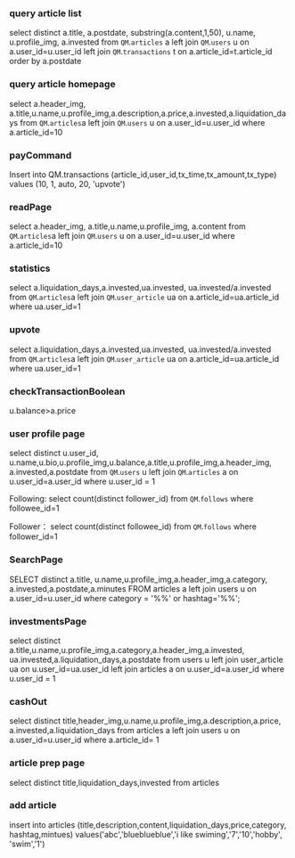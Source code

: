 ### query article list
select distinct a.title, a.postdate, substring(a.content,1,50), u.name, u.profile_img, a.invested
from `QM`.`articles` a left join `QM`.`users` u on a.user_id=u.user_id
left join `QM`.`transactions` t on a.article_id=t.article_id
order by a.postdate

### query article homepage
select a.header_img, a.title,u.name,u.profile_img,a.description,a.price,a.invested,a.liquidation_days
from `QM`.`articles`a left join  `QM`.`users` u on a.user_id=u.user_id
where a.article_id=10

### payCommand


Insert into QM.transactions (article_id,user_id,tx_time,tx_amount,tx_type)
values (10, 1, auto, 20, 'upvote')

### readPage

select a.header_img, a.title,u.name,u.profile_img, a.content
from `QM`.`articles`a left join  `QM`.`users` u on a.user_id=u.user_id
where a.article_id=10

### statistics

select a.liquidation_days,a.invested,ua.invested, ua.invested/a.invested
from `QM`.`articles`a left join  `QM`.`user_article` ua on a.article_id=ua.article_id
where ua.user_id=1


### upvote

select a.liquidation_days,a.invested,ua.invested, ua.invested/a.invested
from `QM`.`articles`a left join  `QM`.`user_article` ua on a.article_id=ua.article_id
where ua.user_id=1

### checkTransactionBoolean

u.balance>a.price 

### user profile page

select distinct
u.user_id, u.name,u.bio,u.profile_img,u.balance,a.title,u.profile_img,a.header_img,
a.invested,a.postdate
from `QM`.`users` u left join `QM`.`articles` a on u.user_id=a.user_id
where u.user_id = 1

Following:
select count(distinct follower_id)
from `QM`.`follows`
where followee_id=1

Follower：
select count(distinct followee_id)
from `QM`.`follows` where follower_id=1

### SearchPage

SELECT distinct
a.title, u.name,u.profile_img,a.header_img,a.category, a.invested,a.postdate,a.minutes
FROM articles a left join users u on a.user_id=u.user_id
where category = '%%' or hashtag='%%';

### investmentsPage

select distinct
a.title,u.name,u.profile_img,a.category,a.header_img,a.invested,
ua.invested,a.liquidation_days,a.postdate
from users u left join user_article ua on u.user_id=ua.user_id
 left join articles a on u.user_id=a.user_id
where u.user_id = 1

### cashOut

select distinct
title,header_img,u.name,u.profile_img,a.description,a.price,
a.invested,a.liquidation_days
from articles a left join users u on a.user_id=u.user_id
where a.article_id= 1


### article prep page


select distinct
title,liquidation_days,invested
from articles 

### add article

insert into articles (title,description,content,liquidation_days,price,category,
hashtag,mintues) values('abc','blueblueblue','i like swiming','7','10','hobby',
'swim','1')
